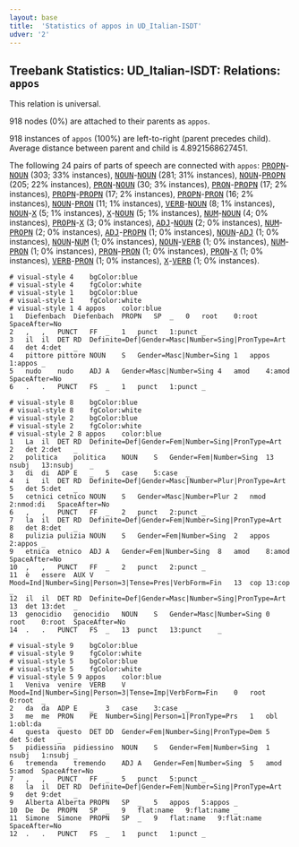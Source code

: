 ```yaml
---
layout: base
title:  'Statistics of appos in UD_Italian-ISDT'
udver: '2'
---
```


## Treebank Statistics: UD_Italian-ISDT: Relations: `appos`

This relation is universal.

918 nodes (0%) are attached to their parents as `appos`.

918 instances of `appos` (100%) are left-to-right (parent precedes child).
Average distance between parent and child is 4.8921568627451.

The following 24 pairs of parts of speech are connected with `appos`: <tt><a href="it_isdt-pos-PROPN.html">PROPN</a></tt>-<tt><a href="it_isdt-pos-NOUN.html">NOUN</a></tt> (303; 33% instances), <tt><a href="it_isdt-pos-NOUN.html">NOUN</a></tt>-<tt><a href="it_isdt-pos-NOUN.html">NOUN</a></tt> (281; 31% instances), <tt><a href="it_isdt-pos-NOUN.html">NOUN</a></tt>-<tt><a href="it_isdt-pos-PROPN.html">PROPN</a></tt> (205; 22% instances), <tt><a href="it_isdt-pos-PRON.html">PRON</a></tt>-<tt><a href="it_isdt-pos-NOUN.html">NOUN</a></tt> (30; 3% instances), <tt><a href="it_isdt-pos-PRON.html">PRON</a></tt>-<tt><a href="it_isdt-pos-PROPN.html">PROPN</a></tt> (17; 2% instances), <tt><a href="it_isdt-pos-PROPN.html">PROPN</a></tt>-<tt><a href="it_isdt-pos-PROPN.html">PROPN</a></tt> (17; 2% instances), <tt><a href="it_isdt-pos-PROPN.html">PROPN</a></tt>-<tt><a href="it_isdt-pos-PRON.html">PRON</a></tt> (16; 2% instances), <tt><a href="it_isdt-pos-NOUN.html">NOUN</a></tt>-<tt><a href="it_isdt-pos-PRON.html">PRON</a></tt> (11; 1% instances), <tt><a href="it_isdt-pos-VERB.html">VERB</a></tt>-<tt><a href="it_isdt-pos-NOUN.html">NOUN</a></tt> (8; 1% instances), <tt><a href="it_isdt-pos-NOUN.html">NOUN</a></tt>-<tt><a href="it_isdt-pos-X.html">X</a></tt> (5; 1% instances), <tt><a href="it_isdt-pos-X.html">X</a></tt>-<tt><a href="it_isdt-pos-NOUN.html">NOUN</a></tt> (5; 1% instances), <tt><a href="it_isdt-pos-NUM.html">NUM</a></tt>-<tt><a href="it_isdt-pos-NOUN.html">NOUN</a></tt> (4; 0% instances), <tt><a href="it_isdt-pos-PROPN.html">PROPN</a></tt>-<tt><a href="it_isdt-pos-X.html">X</a></tt> (3; 0% instances), <tt><a href="it_isdt-pos-ADJ.html">ADJ</a></tt>-<tt><a href="it_isdt-pos-NOUN.html">NOUN</a></tt> (2; 0% instances), <tt><a href="it_isdt-pos-NUM.html">NUM</a></tt>-<tt><a href="it_isdt-pos-PROPN.html">PROPN</a></tt> (2; 0% instances), <tt><a href="it_isdt-pos-ADJ.html">ADJ</a></tt>-<tt><a href="it_isdt-pos-PROPN.html">PROPN</a></tt> (1; 0% instances), <tt><a href="it_isdt-pos-NOUN.html">NOUN</a></tt>-<tt><a href="it_isdt-pos-ADJ.html">ADJ</a></tt> (1; 0% instances), <tt><a href="it_isdt-pos-NOUN.html">NOUN</a></tt>-<tt><a href="it_isdt-pos-NUM.html">NUM</a></tt> (1; 0% instances), <tt><a href="it_isdt-pos-NOUN.html">NOUN</a></tt>-<tt><a href="it_isdt-pos-VERB.html">VERB</a></tt> (1; 0% instances), <tt><a href="it_isdt-pos-NUM.html">NUM</a></tt>-<tt><a href="it_isdt-pos-PRON.html">PRON</a></tt> (1; 0% instances), <tt><a href="it_isdt-pos-PRON.html">PRON</a></tt>-<tt><a href="it_isdt-pos-PRON.html">PRON</a></tt> (1; 0% instances), <tt><a href="it_isdt-pos-PRON.html">PRON</a></tt>-<tt><a href="it_isdt-pos-X.html">X</a></tt> (1; 0% instances), <tt><a href="it_isdt-pos-VERB.html">VERB</a></tt>-<tt><a href="it_isdt-pos-PRON.html">PRON</a></tt> (1; 0% instances), <tt><a href="it_isdt-pos-X.html">X</a></tt>-<tt><a href="it_isdt-pos-VERB.html">VERB</a></tt> (1; 0% instances).


~~~ conllu
# visual-style 4	bgColor:blue
# visual-style 4	fgColor:white
# visual-style 1	bgColor:blue
# visual-style 1	fgColor:white
# visual-style 1 4 appos	color:blue
1	Diefenbach	Diefenbach	PROPN	SP	_	0	root	0:root	SpaceAfter=No
2	,	,	PUNCT	FF	_	1	punct	1:punct	_
3	il	il	DET	RD	Definite=Def|Gender=Masc|Number=Sing|PronType=Art	4	det	4:det	_
4	pittore	pittore	NOUN	S	Gender=Masc|Number=Sing	1	appos	1:appos	_
5	nudo	nudo	ADJ	A	Gender=Masc|Number=Sing	4	amod	4:amod	SpaceAfter=No
6	.	.	PUNCT	FS	_	1	punct	1:punct	_

~~~


~~~ conllu
# visual-style 8	bgColor:blue
# visual-style 8	fgColor:white
# visual-style 2	bgColor:blue
# visual-style 2	fgColor:white
# visual-style 2 8 appos	color:blue
1	La	il	DET	RD	Definite=Def|Gender=Fem|Number=Sing|PronType=Art	2	det	2:det	_
2	politica	politica	NOUN	S	Gender=Fem|Number=Sing	13	nsubj	13:nsubj	_
3	di	di	ADP	E	_	5	case	5:case	_
4	i	il	DET	RD	Definite=Def|Gender=Masc|Number=Plur|PronType=Art	5	det	5:det	_
5	cetnici	cetnico	NOUN	S	Gender=Masc|Number=Plur	2	nmod	2:nmod:di	SpaceAfter=No
6	,	,	PUNCT	FF	_	2	punct	2:punct	_
7	la	il	DET	RD	Definite=Def|Gender=Fem|Number=Sing|PronType=Art	8	det	8:det	_
8	pulizia	pulizia	NOUN	S	Gender=Fem|Number=Sing	2	appos	2:appos	_
9	etnica	etnico	ADJ	A	Gender=Fem|Number=Sing	8	amod	8:amod	SpaceAfter=No
10	,	,	PUNCT	FF	_	2	punct	2:punct	_
11	è	essere	AUX	V	Mood=Ind|Number=Sing|Person=3|Tense=Pres|VerbForm=Fin	13	cop	13:cop	_
12	il	il	DET	RD	Definite=Def|Gender=Masc|Number=Sing|PronType=Art	13	det	13:det	_
13	genocidio	genocidio	NOUN	S	Gender=Masc|Number=Sing	0	root	0:root	SpaceAfter=No
14	.	.	PUNCT	FS	_	13	punct	13:punct	_

~~~


~~~ conllu
# visual-style 9	bgColor:blue
# visual-style 9	fgColor:white
# visual-style 5	bgColor:blue
# visual-style 5	fgColor:white
# visual-style 5 9 appos	color:blue
1	Veniva	venire	VERB	V	Mood=Ind|Number=Sing|Person=3|Tense=Imp|VerbForm=Fin	0	root	0:root	_
2	da	da	ADP	E	_	3	case	3:case	_
3	me	me	PRON	PE	Number=Sing|Person=1|PronType=Prs	1	obl	1:obl:da	_
4	questa	questo	DET	DD	Gender=Fem|Number=Sing|PronType=Dem	5	det	5:det	_
5	pidiessina	pidiessino	NOUN	S	Gender=Fem|Number=Sing	1	nsubj	1:nsubj	_
6	tremenda	tremendo	ADJ	A	Gender=Fem|Number=Sing	5	amod	5:amod	SpaceAfter=No
7	,	,	PUNCT	FF	_	5	punct	5:punct	_
8	la	il	DET	RD	Definite=Def|Gender=Fem|Number=Sing|PronType=Art	9	det	9:det	_
9	Alberta	Alberta	PROPN	SP	_	5	appos	5:appos	_
10	De	De	PROPN	SP	_	9	flat:name	9:flat:name	_
11	Simone	Simone	PROPN	SP	_	9	flat:name	9:flat:name	SpaceAfter=No
12	.	.	PUNCT	FS	_	1	punct	1:punct	_

~~~


